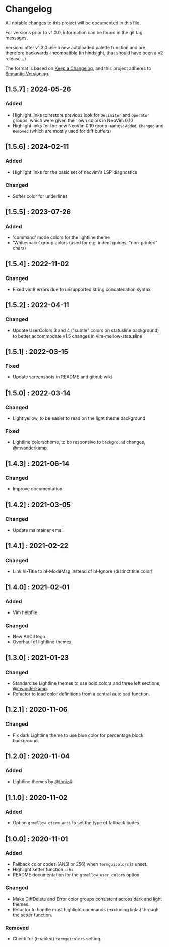 # Changelog

All notable changes to this project will be documented in this file.

For versions prior to v1.0.0, information can be found in the git tag messages.

Versions after v1.3.0 use a new autoloaded palette function and are therefore
backwards-incompatible (in hindsight, that should have been a v2 release...)

The format is based on [Keep a Changelog](https://keepachangelog.com/en/1.0.0/),
and this project adheres to [Semantic Versioning](https://semver.org/spec/v2.0.0.html).

## [1.5.7] : 2024-05-26

### Added
- Highlight links to restore previous look for `Delimiter` and `Operator`
  groups, which were given their own colors in NeoVim 0.10
- Highlight links for the new NeoVim 0.10 group names: `Added`, `Changed` and
  `Removed` (which are mostly used for diff buffers)

## [1.5.6] : 2024-02-11

### Added
- Highlight links for the basic set of neovim's LSP diagnostics

### Changed
- Softer color for underlines

## [1.5.5] : 2023-07-26

### Added
- 'command' mode colors for the lightline theme
- 'Whitespace' group colors (used for e.g. indent guides, "non-printed" chars)

## [1.5.4] : 2022-11-02

### Changed
- Fixed vim8 errors due to unsupported string concatenation syntax

## [1.5.2] : 2022-04-11

### Changed
- Update UserColors 3 and 4 ("subtle" colors on statusline background)
  to better accommodate v1.5 changes in vim-mellow-statusline

## [1.5.1] : 2022-03-15

### Fixed
- Update screenshots in README and github wiki

## [1.5.0] : 2022-03-14

### Changed
- Light yellow, to be easier to read on the light theme background

### Fixed
- Lightline colorscheme, to be responsive to `background` changes,
  [@mvanderkamp](https://github.com/mvanderkamp).

## [1.4.3] : 2021-06-14

### Changed
- Improve documentation

## [1.4.2] : 2021-03-05

### Changed
- Update maintainer email

## [1.4.1] : 2021-02-22

### Changed
- Link hl-Title to hl-ModeMsg instead of hl-Ignore (distinct title color)

## [1.4.0] : 2021-02-01

### Added
- Vim helpfile.

### Changed
- New ASCII logo.
- Overhaul of lightline themes.

## [1.3.0] : 2021-01-23

### Changed
- Standardise Lightline themes to use bold colors and three left sections,
  [@mvanderkamp](https://github.com/mvanderkamp).
- Refactor to load color definitions from a central autoload function.

## [1.2.1] : 2020-11-06

### Changed
- Fix dark Lightline theme to use blue color for percentage block background.


## [1.2.0] : 2020-11-04

### Added
- Lightline themes by [@toniz4](https://github.com/toniz4).

## [1.1.0] : 2020-11-02

### Added
- Option `g:mellow_cterm_ansi` to set the type of fallback codes.


## [1.0.0] : 2020-11-01

### Added
- Fallback color codes (ANSI or 256) when `termguicolors` is unset.
- Highlight setter function `s:hi`
- README documentation for the `g:mellow_user_colors` option.

### Changed
- Make DiffDelete and Error color groups consistent across dark and light
  themes.
- Refactor to handle most highlight commands (excluding links) through the
  setter function.

### Removed
- Check for (enabled) `termguicolors` setting.
